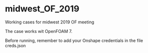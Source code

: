 # midwest_OF_2019

Working cases for midwest 2019 OF meeting

The case works wit OpenFOAM 7.

Before running, remember to add your Onshape credentials in the file creds.json
